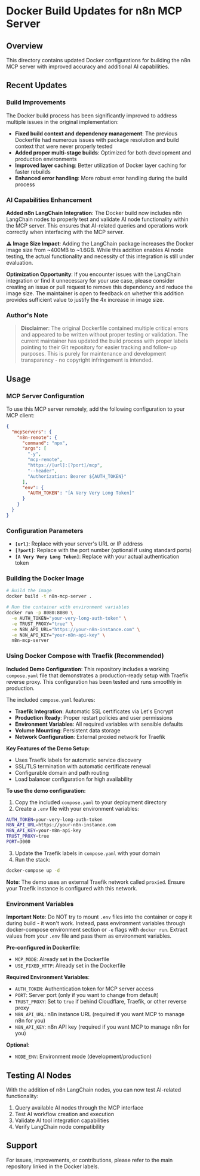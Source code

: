 # Docker Build Updates for n8n MCP Server

## Overview

This directory contains updated Docker configurations for building the n8n MCP server with improved accuracy and additional AI capabilities.

## Recent Updates

### Build Improvements

The Docker build process has been significantly improved to address multiple issues in the original implementation:

- **Fixed build context and dependency management**: The previous Dockerfile had numerous issues with package resolution and build context that were never properly tested
- **Added proper multi-stage builds**: Optimized for both development and production environments
- **Improved layer caching**: Better utilization of Docker layer caching for faster rebuilds
- **Enhanced error handling**: More robust error handling during the build process

### AI Capabilities Enhancement

**Added n8n LangChain Integration**: The Docker build now includes n8n LangChain nodes to properly test and validate AI node functionality within the MCP server. This ensures that AI-related queries and operations work correctly when interfacing with the MCP server.

**⚠️ Image Size Impact**: Adding the LangChain package increases the Docker image size from ~400MB to ~1.6GB. While this addition enables AI node testing, the actual functionality and necessity of this integration is still under evaluation.

**Optimization Opportunity**: If you encounter issues with the LangChain integration or find it unnecessary for your use case, please consider creating an issue or pull request to remove this dependency and reduce the image size. The maintainer is open to feedback on whether this addition provides sufficient value to justify the 4x increase in image size.

### Author's Note

> **Disclaimer**: The original Dockerfile contained multiple critical errors and appeared to be written without proper testing or validation. The current maintainer has updated the build process with proper labels pointing to their Git repository for easier tracking and follow-up purposes. This is purely for maintenance and development transparency - no copyright infringement is intended.

## Usage

### MCP Server Configuration

To use this MCP server remotely, add the following configuration to your MCP client:

```json
{
  "mcpServers": {
    "n8n-remote": {
      "command": "npx",
      "args": [
        "-y",
        "mcp-remote",
        "https://[url]:[?port]/mcp",
        "--header",
        "Authorization: Bearer ${AUTH_TOKEN}"
      ],
      "env": {
        "AUTH_TOKEN": "[A Very Very Long Token]"
      }
    }
  }
}
```

### Configuration Parameters

- **`[url]`**: Replace with your server's URL or IP address
- **`[?port]`**: Replace with the port number (optional if using standard ports)
- **`[A Very Very Long Token]`**: Replace with your actual authentication token

### Building the Docker Image

```bash
# Build the image
docker build -t n8n-mcp-server .

# Run the container with environment variables
docker run -p 8080:8080 \
  -e AUTH_TOKEN="your-very-long-auth-token" \
  -e TRUST_PROXY="true" \
  -e N8N_API_URL="https://your-n8n-instance.com" \
  -e N8N_API_KEY="your-n8n-api-key" \
  n8n-mcp-server
```

### Using Docker Compose with Traefik (Recommended)

**Included Demo Configuration**: This repository includes a working `compose.yaml` file that demonstrates a production-ready setup with Traefik reverse proxy. This configuration has been tested and runs smoothly in production.

The included `compose.yaml` features:
- **Traefik Integration**: Automatic SSL certificates via Let's Encrypt
- **Production Ready**: Proper restart policies and user permissions
- **Environment Variables**: All required variables with sensible defaults
- **Volume Mounting**: Persistent data storage
- **Network Configuration**: External proxied network for Traefik

**Key Features of the Demo Setup:**
- Uses Traefik labels for automatic service discovery
- SSL/TLS termination with automatic certificate renewal
- Configurable domain and path routing
- Load balancer configuration for high availability

**To use the demo configuration:**

1. Copy the included `compose.yaml` to your deployment directory
2. Create a `.env` file with your environment variables:

```bash
AUTH_TOKEN=your-very-long-auth-token
N8N_API_URL=https://your-n8n-instance.com
N8N_API_KEY=your-n8n-api-key
TRUST_PROXY=true
PORT=3000
```

3. Update the Traefik labels in `compose.yaml` with your domain
4. Run the stack:

```bash
docker-compose up -d
```

**Note**: The demo uses an external Traefik network called `proxied`. Ensure your Traefik instance is configured with this network.

### Environment Variables

**Important Note**: Do NOT try to mount `.env` files into the container or copy it during build - it won't work. Instead, pass environment variables through docker-compose environment section or `-e` flags with `docker run`. Extract values from your `.env` file and pass them as environment variables.

**Pre-configured in Dockerfile**:
- `MCP_MODE`: Already set in the Dockerfile
- `USE_FIXED_HTTP`: Already set in the Dockerfile

**Required Environment Variables**:
- `AUTH_TOKEN`: Authentication token for MCP server access
- `PORT`: Server port (only if you want to change from default)
- `TRUST_PROXY`: Set to `true` if behind Cloudflare, Traefik, or other reverse proxy
- `N8N_API_URL`: n8n instance URL (required if you want MCP to manage n8n for you)
- `N8N_API_KEY`: n8n API key (required if you want MCP to manage n8n for you)

**Optional**:
- `NODE_ENV`: Environment mode (development/production)

## Testing AI Nodes

With the addition of n8n LangChain nodes, you can now test AI-related functionality:

1. Query available AI nodes through the MCP interface
2. Test AI workflow creation and execution
3. Validate AI tool integration capabilities
4. Verify LangChain node compatibility

## Support

For issues, improvements, or contributions, please refer to the main repository linked in the Docker labels.